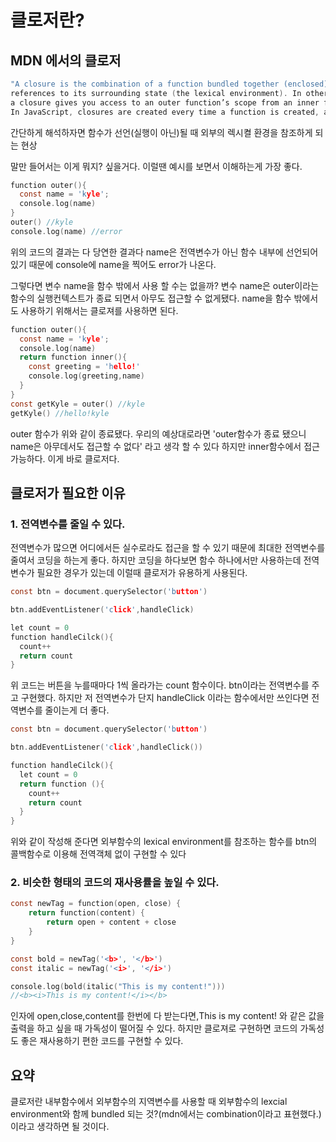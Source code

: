 # 클로저란?

## MDN 에서의 클로저

```c
"A closure is the combination of a function bundled together (enclosed) with 
references to its surrounding state (the lexical environment). In other words, 
a closure gives you access to an outer function’s scope from an inner function. 
In JavaScript, closures are created every time a function is created, at function creation time."
```

간단하게 해석하자면 함수가 선언(실행이 아닌)될 때 외부의 렉시켤 환경을 참조하게 되는 현상

말만 들어서는 이게 뭐지? 싶을거다. 이럴땐 예시를 보면서 이해하는게 가장 좋다.

```c
function outer(){
  const name = 'kyle';
  console.log(name)
}
outer() //kyle
console.log(name) //error
```

위의 코드의 결과는 다 당연한 결과다 name은 전역변수가 아닌 함수 내부에 선언되어있기 때문에 console에 name을 찍어도
error가 나온다.

그렇다면 변수 name을 함수 밖에서 사용 할 수는 없을까?
변수 name은 outer이라는 함수의 실행컨텍스트가 종료 되면서 아무도 접근할 수 없게됐다.
name을 함수 밖에서도 사용하기 위해서는 클로져를 사용하면 된다.

```c
function outer(){
  const name = 'kyle';
  console.log(name)
  return function inner(){
    const greeting = 'hello!'
    console.log(greeting,name)
  }
}
const getKyle = outer() //kyle 
getKyle() //hello!kyle
```

outer 함수가 위와 같이 종료됐다.
우리의 예상대로라면 'outer함수가 종료 됐으니 name은 아무데서도 접근할 수 없다' 라고 생각 할 수 있다
하지만 inner함수에서 접근 가능하다. 이게 바로 클로저다.

## 클로저가 필요한 이유

### 1. 전역변수를 줄일 수 있다.
전역변수가 많으면 어디에서든 실수로라도 접근을 할 수 있기 때문에 최대한 전역변수를 줄여서 코딩을 하는게 좋다.
하지만 코딩을 하다보면 함수 하나에서만 사용하는데 전역변수가 필요한 경우가 있는데 이럴때 클로저가 유용하게 사용된다.

```c
const btn = document.querySelector('button')

btn.addEventListener('click',handleClick)

let count = 0
function handleCilck(){
  count++
  return count
}
```
위 코드는 버튼을 누를때마다 1씩 올라가는 count 함수이다.
btn이라는 전역변수를 주고 구현했다. 하지만 저 전역변수가 단지 handleClick 이라는 함수에서만 쓰인다면 전역변수를 줄이는게 더 좋다.

```c
const btn = document.querySelector('button')

btn.addEventListener('click',handleClick())

function handleCilck(){
  let count = 0
  return function (){
    count++
    return count
  }
}
```
위와 같이 작성해 준다면 외부함수의 lexical environment를 참조하는 함수를 btn의 콜백함수로 이용해 전역객체 없이 구현할 수 있다

### 2. 비슷한 형태의 코드의 재사용률을 높일 수 있다.
```c
const newTag = function(open, close) {
    return function(content) {
        return open + content + close
    }
}

const bold = newTag('<b>', '</b>')
const italic = newTag('<i>', '</i>')

console.log(bold(italic("This is my content!")))
//<b><i>This is my content!</i></b>
```
인자에 open,close,content를 한번에 다 받는다면,This is my content! 와 같은 값을 출력을 하고 싶을 때 가독성이 떨어질 수 있다.
하지만 클로져로 구현하면 코드의 가독성도 좋은 재사용하기 편한 코드를 구현할 수 있다.

## 요약

클로저란 내부함수에서 외부함수의 지역변수를 사용할 때 외부함수의 lexcial environment와 함께 bundled 되는 것?(mdn에서는 combination이라고 표현했다.) 이라고 생각하면 될 것이다.
